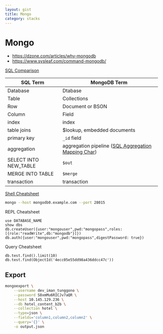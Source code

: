 ```yaml
---
layout: gist
title: Mongo
category: stacks
---
```


# Mongo

- <https://dzone.com/articles/why-mongodb>
- <https://www.sysleaf.com/command-mongodb/>

[SQL Comparison](https://docs.mongodb.com/manual/reference/sql-comparison/)

|SQL Term|MongoDB Term|
|---|---|
|Database|Dtabase|
|Table|Collections|
|Row|Document or BSON|
|Column|Field|
|index|index|
|table joins|$lookup, embedded documents|
|primary key|`_id` field|
|aggregation|aggregation pipeline ([SQL Aggregation Mapping Char](https://docs.mongodb.com/manual/reference/sql-aggregation-comparison/))|
|SELECT INTO NEW_TABLE|`$out`|
|MERGE INTO TABLE|`$merge`|
|transaction|transaction|


[Shell Cheatsheet](https://docs.mongodb.com/manual/mongo/)
```bash
mongo --host mongodb0.example.com --port 28015
```

REPL Cheatsheet
```
use DATABASE_NAME
show dbs
db.createUser({user:"mongouser",pwd:"mongopass",roles:[{role:"readWrite",db:"mongodb"}]})
db.auth({user:"mongouser",pwd:"mongopass",digestPassword: true})
```

Query Cheatsheet
```
db.test.find().limit(10)
db.test.find(ObjectId('4ecc05e55dd98a436ddcc47c'))
```

## Export

```bash
mongoexport \
    --username dev_iman_tunggono \
    --password S8xmMu6RICJv7aQR \
    --host 10.145.129.236 \
    --db hotel_content_b2b \
    --collection hotel \
    --type=json \
    --fields='column1,column2,column2' \
    --query='{}' \
    -o output.json
```


